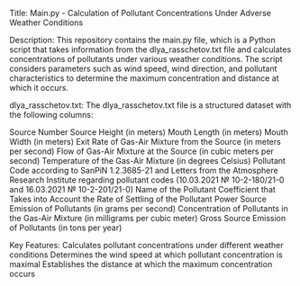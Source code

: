 Title:
Main.py - Calculation of Pollutant Concentrations Under Adverse Weather Conditions

Description:
This repository contains the main.py file, which is a Python script that takes information from the dlya_rasschetov.txt file and calculates concentrations of pollutants under various weather conditions. The script considers parameters such as wind speed, wind direction, and pollutant characteristics to determine the maximum concentration and distance at which it occurs.

dlya_rasschetov.txt:
The dlya_rasschetov.txt file is a structured dataset with the following columns:

Source Number
Source Height (in meters)
Mouth Length (in meters)
Mouth Width (in meters)
Exit Rate of Gas-Air Mixture from the Source (in meters per second)
Flow of Gas-Air Mixture at the Source (in cubic meters per second)
Temperature of the Gas-Air Mixture (in degrees Celsius)
Pollutant Code according to SanPiN 1.2.3685-21 and Letters from the Atmosphere Research Institute regarding pollutant codes (10.03.2021 № 10-2-180/21-0 and 16.03.2021 № 10-2-201/21-0)
Name of the Pollutant
Coefficient that Takes into Account the Rate of Settling of the Pollutant
Power Source Emission of Pollutants (in grams per second)
Concentration of Pollutants in the Gas-Air Mixture (in milligrams per cubic meter)
Gross Source Emission of Pollutants (in tons per year)

Key Features:
Calculates pollutant concentrations under different weather conditions
Determines the wind speed at which pollutant concentration is maximal
Establishes the distance at which the maximum concentration occurs

